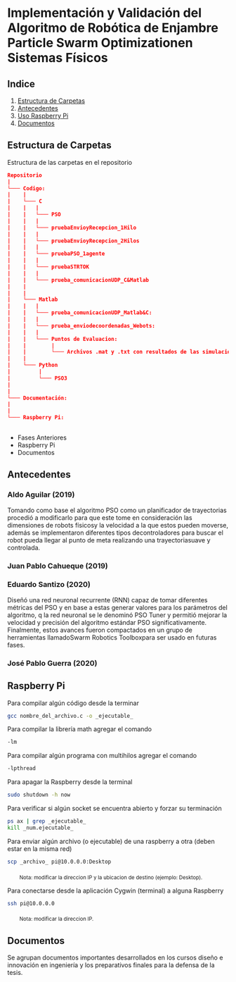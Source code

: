 # Implementación y Validación del Algoritmo de Robótica de Enjambre Particle Swarm Optimizationen Sistemas Físicos

## Indice
1. [Estructura de Carpetas](#Estructura-de-Carpetas)
2. [Antecedentes](#Antecedentes)
3. [Uso Raspberry Pi](#Raspberry-Pi)
4. [Documentos](#Documentos)

## Estructura de Carpetas
Estructura de las carpetas en el repositorio
```json
Repositorio
| 
└─── Codigo:
| 	 | 
|    └─── C
|    |   |
|    |   └─── PSO
|    |   |
| 	 |   └─── pruebaEnvioyRecepcion_1Hilo
| 	 |   |
| 	 |   └─── pruebaEnvioyRecepcion_2Hilos
| 	 |   |
| 	 |   └─── pruebaPSO_1agente
| 	 |   |
| 	 |   └─── pruebaSTRTOK
| 	 |   |
| 	 |   └─── prueba_comunicacionUDP_C&Matlab
| 	 |
| 	 |
| 	 └─── Matlab
| 	 |   |
| 	 |   └─── prueba_comunicacionUDP_Matlab&C:
| 	 |   |
| 	 |   └─── prueba_enviodecoordenadas_Webots:
| 	 |   |
| 	 |   └─── Puntos de Evaluacion:
| 	 |        |   
| 	 |        └─── Archivos .mat y .txt con resultados de las simulaciones en Webots
| 	 |
| 	 └─── Python
| 	      |
| 	      └─── PSO3
| 	   
| 
└─── Documentación:
|
|
└─── Raspberry Pi:
	   
```

- Fases Anteriores
- Raspberry Pi
- Documentos

## Antecedentes 
### Aldo Aguilar (2019)
Tomando como base el algoritmo PSO como un planificador de trayectorias procedió a modificarlo para que este tome en consideración las dimensiones de robots físicosy la velocidad a la que estos pueden moverse, además se implementaron diferentes tipos decontroladores para buscar el robot pueda llegar al punto de meta realizando una trayectoriasuave y controlada.

### Juan Pablo Cahueque (2019)

### Eduardo Santizo (2020)
Diseñó una red neuronal recurrente (RNN) capaz de tomar diferentes métricas del PSO y en base a estas generar valores para los parámetros del algoritmo, q la red neuronal se le denominó PSO Tuner y permitió mejorar la velocidad y precisión del algoritmo estándar PSO significativamente. Finalmente, estos avances fueron compactados en un grupo de herramientas llamadoSwarm Robotics Toolboxpara ser usado en futuras fases.

### José Pablo Guerra (2020)

## Raspberry Pi
Para compilar algún código desde la terminar
```sh
gcc nombre_del_archivo.c -o _ejecutable_
```

Para compilar la librería  math agregar el comando 
```sh
-lm
```

Para compilar algún programa con multihilos agregar el comando 
```sh
-lpthread
```

Para apagar la Raspberry desde la terminal
```sh
sudo shutdown -h now
```

Para verificar si algún socket se encuentra abierto y forzar su terminación
```sh
ps ax | grep _ejecutable_
kill _num.ejecutable_
```

Para enviar algún archivo (o ejecutable) de una raspberry a otra (deben estar en la misma red)
```sh
scp _archivo_ pi@10.0.0.0:Desktop
```
&nbsp;&nbsp;&nbsp;&nbsp;&nbsp;&nbsp; <sub>Nota: modificar la direccion IP y la ubicacion de destino (ejemplo: Desktop).</sub>

Para conectarse desde la aplicación Cygwin (terminal) a alguna Raspberry 
```sh
ssh pi@10.0.0.0
```
&nbsp;&nbsp;&nbsp;&nbsp;&nbsp;&nbsp; <sub>Nota: modificar la direccion IP.</sub>

## Documentos
Se agrupan documentos importantes desarrollados en los cursos diseño e innovación en ingeniería y los preparativos finales para la defensa de la tesis.
